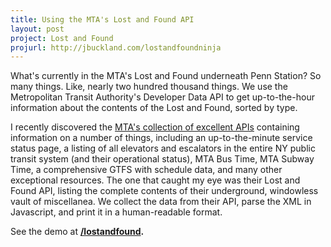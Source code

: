 ```yaml
---
title: Using the MTA's Lost and Found API
layout: post
project: Lost and Found
projurl: http://jbuckland.com/lostandfoundninja
---
```


What's currently in the MTA's Lost and Found underneath Penn Station? So many things. Like, nearly two hundred thousand things. We use the Metropolitan Transit Authority's Developer Data API to get up-to-the-hour information about the contents of the Lost and Found, sorted by type.

I recently discovered the [MTA's collection of excellent APIs](http://web.mta.info/developers) containing information on a number of things, including an up-to-the-minute service status page, a listing of all elevators and escalators in the entire NY public transit system (and their operational status), MTA Bus Time, MTA Subway Time, a comprehensive GTFS with schedule data, and many other exceptional resources. The one that caught my eye was their Lost and Found API, listing the complete contents of their underground, windowless vault of miscellanea. We collect the data from their API, parse the XML in Javascript, and print it in a human-readable format.

See the demo at **[/lostandfound](/lostandfound).**